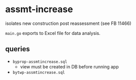 # assmt-increase
isolates new construction post reassessment (see FB 11466)

`main.go` exports to Excel file for data analysis.

## queries
- `byprop-assmtincrease.sql`
  - view must be created in DB before running app
- `bytwp-assmtincrease.sql`